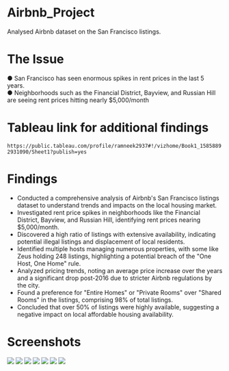 # Airbnb_Project
Analysed Airbnb dataset on the San Francisco listings. 

# The Issue
● San Francisco has seen enormous spikes in rent prices in the last 5 years.  
● Neighborhoods such as the Financial District, Bayview, and Russian Hill are seeing rent prices hitting nearly $5,000/month

# Tableau link for additional findings
```https://public.tableau.com/profile/ramneek2937#!/vizhome/Book1_15858892931090/Sheet1?publish=yes```

# Findings
- Conducted a comprehensive analysis of Airbnb's San Francisco listings dataset to understand trends and impacts on the local housing market.
- Investigated rent price spikes in neighborhoods like the Financial District, Bayview, and Russian Hill, identifying rent prices nearing $5,000/month.
- Discovered a high ratio of listings with extensive availability, indicating potential illegal listings and displacement of local residents.
- Identified multiple hosts managing numerous properties, with some like Zeus holding 248 listings, highlighting a potential breach of the "One Host, One Home" rule.
- Analyzed pricing trends, noting an average price increase over the years and a significant drop post-2016 due to stricter Airbnb regulations by the city.
- Found a preference for "Entire Homes" or "Private Rooms" over "Shared Rooms" in the listings, comprising 98% of total listings.
- Concluded that over 50% of listings were highly available, suggesting a negative impact on local affordable housing availability.

# Screenshots
![](Screenshots/Screenshot%20(60).png)
![](Screenshots/Screenshot%20(61).png)
![](Screenshots/Screenshot%20(64).png)
![](Screenshots/Screenshot%20(65).png)
![](Screenshots/Screenshot%20(66).png) 
![](Screenshots/Screenshot%20(67).png)
![](Screenshots/Screenshot%20(68).png)
